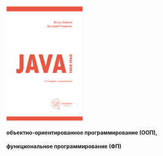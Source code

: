 <img alt="JAVA_FROM_EPAM" height="300" src="/book/JAVA_FROM_EPAM.bmp" width="200"/>

#### объектно-ориентированное программирование (ООП), 
#### функциональное программирование (ФП)